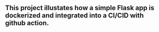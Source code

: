 ## This project illustates how a simple Flask app is dockerized and integrated into a CI/CID with github action.